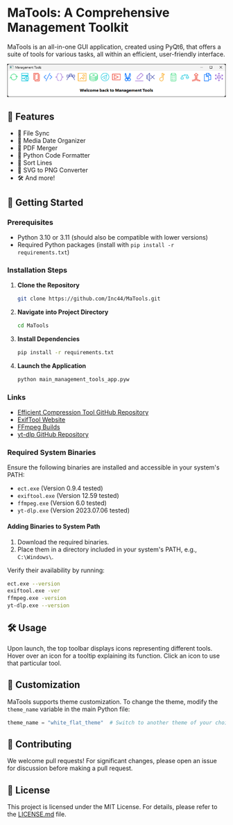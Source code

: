# MaTools: A Comprehensive Management Toolkit

MaTools is an all-in-one GUI application, created using PyQt6, that offers a suite of tools for various tasks, all within an efficient, user-friendly interface.

![MaTools Screenshot](screenshot.png)

## 🌟 Features

- 📂 File Sync
- 📅 Media Date Organizer
- 📝 PDF Merger
- 🐍 Python Code Formatter
- 🧹 Sort Lines
- 🎨 SVG to PNG Converter
- 🛠️ And more!

## 🚀 Getting Started

### Prerequisites

- Python 3.10 or 3.11 (should also be compatible with lower versions)
- Required Python packages (install with `pip install -r requirements.txt`)

### Installation Steps

1. **Clone the Repository**
    ```bash
    git clone https://github.com/Inc44/MaTools.git
    ```

2. **Navigate into Project Directory**
    ```bash
    cd MaTools
    ```

3. **Install Dependencies**
    ```bash
    pip install -r requirements.txt
    ```

4. **Launch the Application**
    ```bash
    python main_management_tools_app.pyw
    ```

### Links

- [Efficient Compression Tool GitHub Repository](https://github.com/fhanau/Efficient-Compression-Tool.git)
- [ExifTool Website](https://exiftool.org/)
- [FFmpeg Builds](https://www.gyan.dev/ffmpeg/builds/)
- [yt-dlp GitHub Repository](https://github.com/yt-dlp/yt-dlp.git)

### Required System Binaries

Ensure the following binaries are installed and accessible in your system's PATH:

- `ect.exe` (Version 0.9.4 tested)
- `exiftool.exe` (Version 12.59 tested)
- `ffmpeg.exe` (Version 6.0 tested)
- `yt-dlp.exe` (Version 2023.07.06 tested)

#### Adding Binaries to System Path

1. Download the required binaries.
2. Place them in a directory included in your system's PATH, e.g., `C:\Windows\`.

Verify their availability by running:

```bash
ect.exe --version
exiftool.exe -ver
ffmpeg.exe -version
yt-dlp.exe --version
```

## 🛠️ Usage

Upon launch, the top toolbar displays icons representing different tools. Hover over an icon for a tooltip explaining its function. Click an icon to use that particular tool.

## 🎨 Customization

MaTools supports theme customization. To change the theme, modify the `theme_name` variable in the main Python file:

```python
theme_name = "white_flat_theme"  # Switch to another theme of your choice
```

## 🤝 Contributing

We welcome pull requests! For significant changes, please open an issue for discussion before making a pull request.

## 📜 License

This project is licensed under the MIT License. For details, please refer to the [LICENSE.md](LICENSE.md) file.
